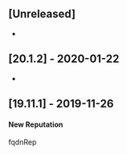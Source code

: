 ## [Unreleased]
-

## [20.1.2] - 2020-01-22
-

## [19.11.1] - 2019-11-26
#### New Reputation
fqdnRep
